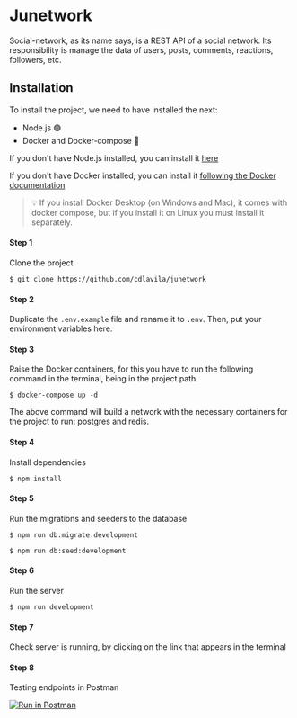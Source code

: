 # Junetwork

Social-network, as its name says, is a REST API of a social network. Its responsibility is manage the data of users, posts, comments, reactions, followers, etc.

## Installation
To install the project, we need to have installed the next:
- Node.js 🟢
- Docker and Docker-compose 🐋

If you don't have Node.js installed, you can install it [here](https://nodejs.org/es/)

If you don't have Docker installed, you can install it [following the Docker documentation](https://docs.docker.com/engine/install/)

<blockquote>
<span>
💡
</span>
<span>
If you install Docker Desktop (on Windows and Mac), it comes with docker compose, but if you install it on Linux you must install it separately.
</span>
</blockquote>


#### Step 1
Clone the project
```
$ git clone https://github.com/cdlavila/junetwork
```

#### Step 2
Duplicate the `.env.example` file and rename it to `.env`. Then, put your environment variables here.

#### Step 3
Raise the Docker containers, for this you have to run the following command in the terminal, being in the project path.
```
$ docker-compose up -d
```
The above command will build a network with the necessary containers for the project to run: postgres and redis.

#### Step 4
Install dependencies
```
$ npm install
```

#### Step 5
Run the migrations and seeders to the database
```
$ npm run db:migrate:development
```
```
$ npm run db:seed:development
```

#### Step 6
Run the server

```
$ npm run development
```

#### Step 7
Check server is running, by clicking on the link that appears in the terminal

#### Step 8
Testing endpoints in Postman

[![Run in Postman](https://run.pstmn.io/button.svg)](https://documenter.getpostman.com/view/14110882/2s847ESaNQ)